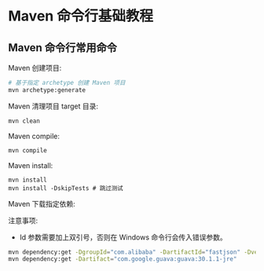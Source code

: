 # Maven 命令行基础教程


## Maven 命令行常用命令


Maven 创建项目:
```bash
# 基于指定 archetype 创建 Maven 项目
mvn archetype:generate
```

Maven 清理项目 target 目录:
```bash
mvn clean
```

Maven compile:
```bash
mvn compile
```

Maven install:
```
mvn install
mvn install -DskipTests # 跳过测试
```


Maven 下载指定依赖:

注意事项:
- Id 参数需要加上双引号，否则在 Windows 命令行会传入错误参数。
```bash
mvn dependency:get -DgroupId="com.alibaba" -DartifactId="fastjson" -Dversion="1.2.70"
mvn dependency:get -Dartifact="com.google.guava:guava:30.1.1-jre"
```